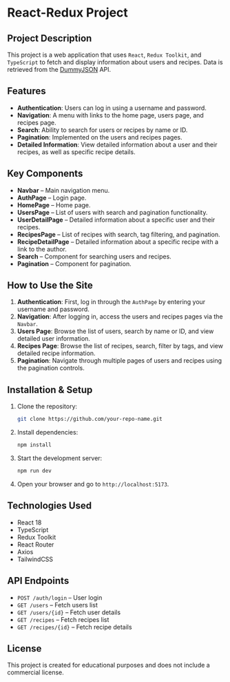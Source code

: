 
# React-Redux Project

## Project Description

This project is a web application that uses `React`, `Redux Toolkit`, and `TypeScript` to fetch and display information about users and recipes. Data is retrieved from the [DummyJSON](https://dummyjson.com/) API.

## Features
- **Authentication**: Users can log in using a username and password.
- **Navigation**: A menu with links to the home page, users page, and recipes page.
- **Search**: Ability to search for users or recipes by name or ID.
- **Pagination**: Implemented on the users and recipes pages.
- **Detailed Information**: View detailed information about a user and their recipes, as well as specific recipe details.

## Key Components
- **Navbar** – Main navigation menu.
- **AuthPage** – Login page.
- **HomePage** – Home page.
- **UsersPage** – List of users with search and pagination functionality.
- **UserDetailPage** – Detailed information about a specific user and their recipes.
- **RecipesPage** – List of recipes with search, tag filtering, and pagination.
- **RecipeDetailPage** – Detailed information about a specific recipe with a link to the author.
- **Search** – Component for searching users and recipes.
- **Pagination** – Component for pagination.

## How to Use the Site
1. **Authentication**: First, log in through the `AuthPage` by entering your username and password.
2. **Navigation**: After logging in, access the users and recipes pages via the `Navbar`.
3. **Users Page**: Browse the list of users, search by name or ID, and view detailed user information.
4. **Recipes Page**: Browse the list of recipes, search, filter by tags, and view detailed recipe information.
5. **Pagination**: Navigate through multiple pages of users and recipes using the pagination controls.

## Installation & Setup
1. Clone the repository:
   ```sh
   git clone https://github.com/your-repo-name.git
   ```
2. Install dependencies:
   ```sh
   npm install
   ```
3. Start the development server:
   ```sh
   npm run dev
   ```
4. Open your browser and go to `http://localhost:5173`.

## Technologies Used
- React 18
- TypeScript
- Redux Toolkit
- React Router
- Axios
- TailwindCSS

## API Endpoints
- `POST /auth/login` – User login
- `GET /users` – Fetch users list
- `GET /users/{id}` – Fetch user details
- `GET /recipes` – Fetch recipes list
- `GET /recipes/{id}` – Fetch recipe details

## License
This project is created for educational purposes and does not include a commercial license.

